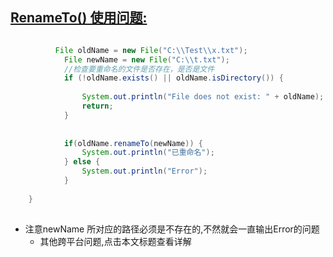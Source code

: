 [RenameTo() 使用问题:](http://www.iteye.com/topic/149328)
------------------

```java

          File oldName = new File("C:\\Test\\x.txt");
	        File newName = new File("C:\\t.txt");
	        //检查要重命名的文件是否存在，是否是文件  
	        if (!oldName.exists() || oldName.isDirectory()) {  
	  
	            System.out.println("File does not exist: " + oldName);  
	            return;  
	        }  
 
	  
	        if(oldName.renameTo(newName)) {
	            System.out.println("已重命名");
	        } else {
	            System.out.println("Error");
	        }
		    
	}
  
```


* 注意newName 所对应的路径必须是不存在的,不然就会一直输出Error的问题
  * 其他跨平台问题,点击本文标题查看详解

